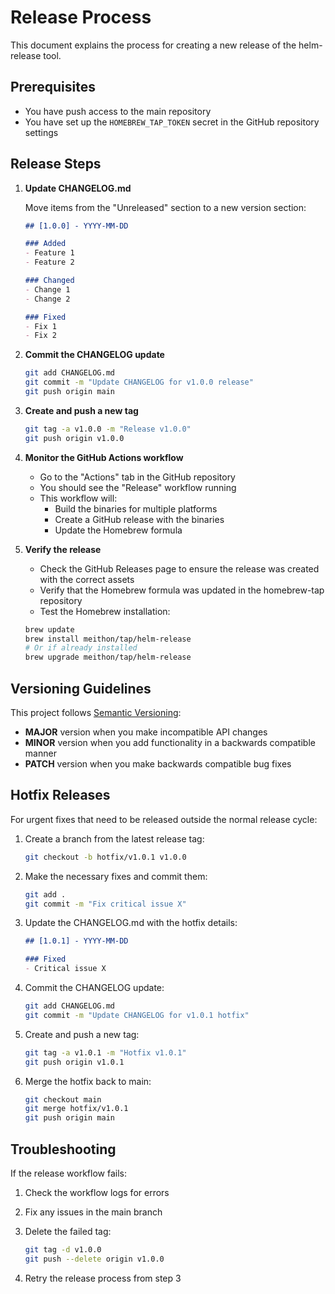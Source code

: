 # Release Process

This document explains the process for creating a new release of the helm-release tool.

## Prerequisites

- You have push access to the main repository
- You have set up the `HOMEBREW_TAP_TOKEN` secret in the GitHub repository settings

## Release Steps

1. **Update CHANGELOG.md**

   Move items from the "Unreleased" section to a new version section:

   ```markdown
   ## [1.0.0] - YYYY-MM-DD

   ### Added
   - Feature 1
   - Feature 2

   ### Changed
   - Change 1
   - Change 2

   ### Fixed
   - Fix 1
   - Fix 2
   ```

2. **Commit the CHANGELOG update**

   ```bash
   git add CHANGELOG.md
   git commit -m "Update CHANGELOG for v1.0.0 release"
   git push origin main
   ```

3. **Create and push a new tag**

   ```bash
   git tag -a v1.0.0 -m "Release v1.0.0"
   git push origin v1.0.0
   ```

4. **Monitor the GitHub Actions workflow**

   - Go to the "Actions" tab in the GitHub repository
   - You should see the "Release" workflow running
   - This workflow will:
     - Build the binaries for multiple platforms
     - Create a GitHub release with the binaries
     - Update the Homebrew formula

5. **Verify the release**

   - Check the GitHub Releases page to ensure the release was created with the correct assets
   - Verify that the Homebrew formula was updated in the homebrew-tap repository
   - Test the Homebrew installation:

   ```bash
   brew update
   brew install meithon/tap/helm-release
   # Or if already installed
   brew upgrade meithon/tap/helm-release
   ```

## Versioning Guidelines

This project follows [Semantic Versioning](https://semver.org/):

- **MAJOR** version when you make incompatible API changes
- **MINOR** version when you add functionality in a backwards compatible manner
- **PATCH** version when you make backwards compatible bug fixes

## Hotfix Releases

For urgent fixes that need to be released outside the normal release cycle:

1. Create a branch from the latest release tag:

   ```bash
   git checkout -b hotfix/v1.0.1 v1.0.0
   ```

2. Make the necessary fixes and commit them:

   ```bash
   git add .
   git commit -m "Fix critical issue X"
   ```

3. Update the CHANGELOG.md with the hotfix details:

   ```markdown
   ## [1.0.1] - YYYY-MM-DD

   ### Fixed
   - Critical issue X
   ```

4. Commit the CHANGELOG update:

   ```bash
   git add CHANGELOG.md
   git commit -m "Update CHANGELOG for v1.0.1 hotfix"
   ```

5. Create and push a new tag:

   ```bash
   git tag -a v1.0.1 -m "Hotfix v1.0.1"
   git push origin v1.0.1
   ```

6. Merge the hotfix back to main:

   ```bash
   git checkout main
   git merge hotfix/v1.0.1
   git push origin main
   ```

## Troubleshooting

If the release workflow fails:

1. Check the workflow logs for errors
2. Fix any issues in the main branch
3. Delete the failed tag:

   ```bash
   git tag -d v1.0.0
   git push --delete origin v1.0.0
   ```

4. Retry the release process from step 3
